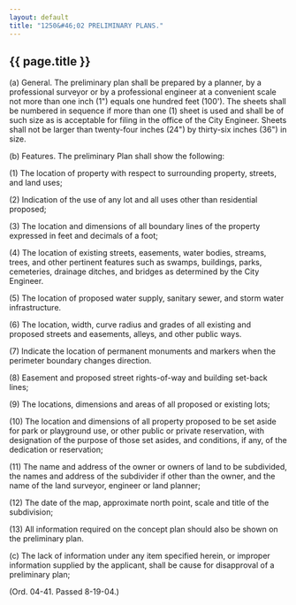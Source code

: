 ```yaml
---
layout: default
title: "1250&#46;02 PRELIMINARY PLANS."
---
```


{{ page.title }}
----------------

(a) General. The preliminary plan shall be prepared by a planner, by a professional surveyor or by a professional engineer at a convenient scale not more than one inch (1") equals one hundred feet (100'). The sheets shall be numbered in sequence if more than one (1) sheet is used and shall be of such size as is acceptable for filing in the office of the City Engineer. Sheets shall not be larger than twenty-four inches (24") by thirty-six inches (36") in size. 

(b) Features. The preliminary Plan shall show the following:

(1) The location of property with respect to surrounding property, streets, and land uses;

(2) Indication of the use of any lot and all uses other than residential proposed;

(3) The location and dimensions of all boundary lines of the property expressed in feet and decimals of a foot;

(4) The location of existing streets, easements, water bodies, streams, trees, and other pertinent features such as swamps, buildings, parks, cemeteries, drainage ditches, and bridges as determined by the City Engineer.

(5) The location of proposed water supply, sanitary sewer, and storm water infrastructure.

(6) The location, width, curve radius and grades of all existing and proposed streets and easements, alleys, and other public ways.

(7) Indicate the location of permanent monuments and markers when the perimeter boundary changes direction.

(8) Easement and proposed street rights-of-way and building set-back lines;

(9) The locations, dimensions and areas of all proposed or existing lots;

(10) The location and dimensions of all property proposed to be set aside for park or playground use, or other public or private reservation, with designation of the purpose of those set asides, and conditions, if any, of the dedication or reservation;

(11) The name and address of the owner or owners of land to be subdivided, the names and address of the subdivider if other than the owner, and the name of the land surveyor, engineer or land planner;

(12) The date of the map, approximate north point, scale and title of the subdivision;

(13) All information required on the concept plan should also be shown on the preliminary plan.

(c) The lack of information under any item specified herein, or improper information supplied by the applicant, shall be cause for disapproval of a preliminary plan;

(Ord. 04-41. Passed 8-19-04.) 